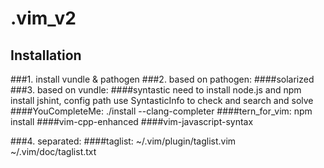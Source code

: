 
.vim_v2
=======

Installation
------------

###1. install vundle & pathogen
###2. based on pathogen:
####solarized
###3. based on vundle:
####syntastic
		need to install node.js and npm install jshint, config path
		use SyntasticInfo to check and search and solve
####YouCompleteMe: 
		./install --clang-completer
####tern_for_vim: npm install
####vim-cpp-enhanced
####vim-javascript-syntax

###4. separated:
####taglist: 
		~/.vim/plugin/taglist.vim  
		~/.vim/doc/taglist.txt
